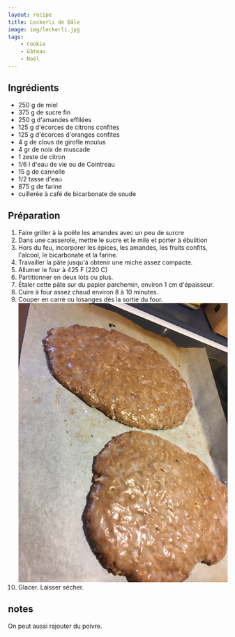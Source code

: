 ```yaml
---
layout: recipe
title: Leckerli de Bâle
image: img/leckerli.jpg  
tags:
    - Cookie
    - Gâteau
    - Noël
---
```

## Ingrédients
* 250 g de miel
* 375 g de sucre fin
* 250 g d'amandes effilées
* 125 g d'écorces de citrons confites
* 125 g d'écorces d'oranges confites
* 4 g de clous de girofle moulus
* 4 gr de noix de muscade
* 1 zeste de citron
* 1/6 l d'eau de vie ou de Cointreau
* 15 g de cannelle
* 1/2 tasse d'eau
* 875 g de farine
* cuillerée à café de bicarbonate de soude

## Préparation
1. Faire griller à la poële les amandes avec un peu de surcre
2. Dans une casserole, mettre le sucre et le mile et porter à ébulition
3. Hors du feu, incorporer les épices, les amandes, les fruits confits, l'alcool, le bicarbonate et la farine.
4. Travailler la päte jusqu'à obtenir une miche assez compacte.
4. Allumer le four à 425 F (220 C)
5. Partitionner en deux lots ou plus.
6. Étaler cette pâte sur du papier parchemin, environ 1 cm d'épaisseur.
7. Cuire à four assez chaud environ 8 à 10 minutes.
8. Couper en carré ou losanges dès la sortie du four.
![image2](img/leckerli-1.jpg)
9. Glacer. Laisser sécher.

## notes
On peut aussi rajouter du poivre.
